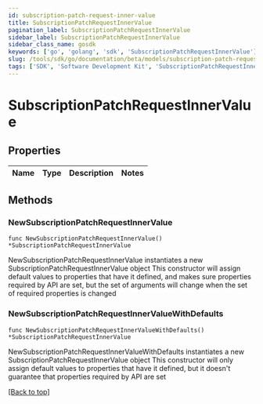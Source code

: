 ```yaml
---
id: subscription-patch-request-inner-value
title: SubscriptionPatchRequestInnerValue
pagination_label: SubscriptionPatchRequestInnerValue
sidebar_label: SubscriptionPatchRequestInnerValue
sidebar_class_name: gosdk
keywords: ['go', 'golang', 'sdk', 'SubscriptionPatchRequestInnerValue'] 
slug: /tools/sdk/go/documentation/beta/models/subscription-patch-request-inner-value
tags: ['SDK', 'Software Development Kit', 'SubscriptionPatchRequestInnerValue']
---
```


# SubscriptionPatchRequestInnerValue

## Properties

Name | Type | Description | Notes
------------ | ------------- | ------------- | -------------

## Methods

### NewSubscriptionPatchRequestInnerValue

`func NewSubscriptionPatchRequestInnerValue() *SubscriptionPatchRequestInnerValue`

NewSubscriptionPatchRequestInnerValue instantiates a new SubscriptionPatchRequestInnerValue object
This constructor will assign default values to properties that have it defined,
and makes sure properties required by API are set, but the set of arguments
will change when the set of required properties is changed

### NewSubscriptionPatchRequestInnerValueWithDefaults

`func NewSubscriptionPatchRequestInnerValueWithDefaults() *SubscriptionPatchRequestInnerValue`

NewSubscriptionPatchRequestInnerValueWithDefaults instantiates a new SubscriptionPatchRequestInnerValue object
This constructor will only assign default values to properties that have it defined,
but it doesn't guarantee that properties required by API are set


[[Back to top]](#) 


